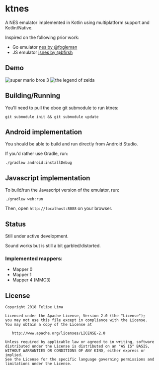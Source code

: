 # ktnes

A NES emulator implemented in Kotlin using multiplatform support and Kotlin/Native.

Inspired on the following prior work:

* Go emulator [nes by @fogleman](https://github.com/fogleman/nes)
* JS emulator [jsnes by @bfirsh](https://github.com/bfirsh/jsnes)

## Demo

![super mario bros 3](https://raw.githubusercontent.com/felipecsl/ktnes/master/smb3.gif)
![the legend of zelda](https://raw.githubusercontent.com/felipecsl/ktnes/master/zelda.gif)

## Building/Running

You'll need to pull the oboe git submodule to run ktnes:
```
git submodule init && git submodule update
```

## Android implementation

You should be able to build and run directly from Android Studio.

If you'd rather use Gradle, run:
```
./gradlew android:installDebug
```

## Javascript implementation

To build/run the Javascript version of the emulator, run:
```
./gradlew web:run
```

Then, open `http://localhost:8088` on your browser.

## Status

Still under active development.

Sound works but is still a bit garbled/distorted.

### Implemented mappers:

* Mapper 0
* Mapper 1
* Mapper 4 (MMC3)

## License

```
Copyright 2018 Felipe Lima

Licensed under the Apache License, Version 2.0 (the "License");
you may not use this file except in compliance with the License.
You may obtain a copy of the License at

   http://www.apache.org/licenses/LICENSE-2.0

Unless required by applicable law or agreed to in writing, software
distributed under the License is distributed on an "AS IS" BASIS,
WITHOUT WARRANTIES OR CONDITIONS OF ANY KIND, either express or implied.
See the License for the specific language governing permissions and
limitations under the License.
```
